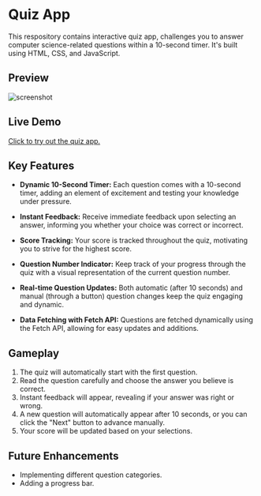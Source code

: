 # Quiz App

This respository contains interactive quiz app, challenges you to answer computer science-related questions within a 10-second timer. It's built using HTML, CSS, and JavaScript.

## Preview

![screenshot]()

## Live Demo

[Click to try out the quiz app.]()

## Key Features

- **Dynamic 10-Second Timer:** Each question comes with a 10-second timer, adding an element of excitement and testing your knowledge under pressure.

- **Instant Feedback:** Receive immediate feedback upon selecting an answer, informing you whether your choice was correct or incorrect.

- **Score Tracking:** Your score is tracked throughout the quiz, motivating you to strive for the highest score.

- **Question Number Indicator:** Keep track of your progress through the quiz with a visual representation of the current question number.

- **Real-time Question Updates:** Both automatic (after 10 seconds) and manual (through a button) question changes keep the quiz engaging and dynamic.

- **Data Fetching with Fetch API:** Questions are fetched dynamically using the Fetch API, allowing for easy updates and additions.

## Gameplay

1. The quiz will automatically start with the first question.
2. Read the question carefully and choose the answer you believe is correct.
3. Instant feedback will appear, revealing if your answer was right or wrong.
4. A new question will automatically appear after 10 seconds, or you can click the "Next" button to advance manually.
5. Your score will be updated based on your selections.

## Future Enhancements

- Implementing different question categories.
- Adding a progress bar.
